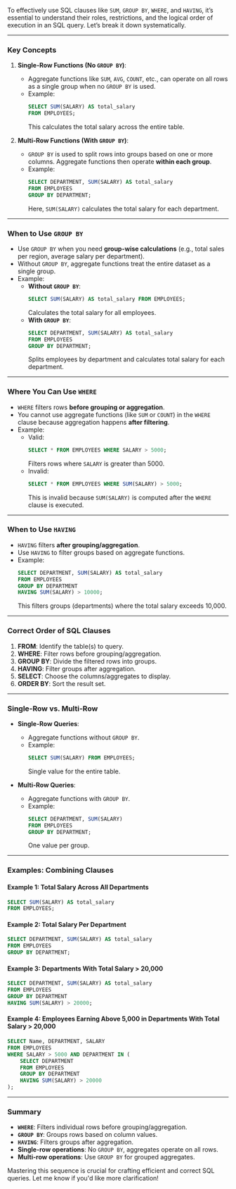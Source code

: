 To effectively use SQL clauses like `SUM`, `GROUP BY`, `WHERE`, and `HAVING`, it’s essential to understand their roles, restrictions, and the logical order of execution in an SQL query. Let’s break it down systematically.

---

### **Key Concepts**
1. **Single-Row Functions (No `GROUP BY`)**:
   - Aggregate functions like `SUM`, `AVG`, `COUNT`, etc., can operate on all rows as a single group when no `GROUP BY` is used.
   - Example:
     ```sql
     SELECT SUM(SALARY) AS total_salary
     FROM EMPLOYEES;
     ```
     This calculates the total salary across the entire table.

2. **Multi-Row Functions (With `GROUP BY`)**:
   - `GROUP BY` is used to split rows into groups based on one or more columns. Aggregate functions then operate **within each group**.
   - Example:
     ```sql
     SELECT DEPARTMENT, SUM(SALARY) AS total_salary
     FROM EMPLOYEES
     GROUP BY DEPARTMENT;
     ```
     Here, `SUM(SALARY)` calculates the total salary for each department.

---

### **When to Use `GROUP BY`**
- Use `GROUP BY` when you need **group-wise calculations** (e.g., total sales per region, average salary per department).
- Without `GROUP BY`, aggregate functions treat the entire dataset as a single group.
- Example:
  - **Without `GROUP BY`**:
    ```sql
    SELECT SUM(SALARY) AS total_salary FROM EMPLOYEES;
    ```
    Calculates the total salary for all employees.
  - **With `GROUP BY`**:
    ```sql
    SELECT DEPARTMENT, SUM(SALARY) AS total_salary
    FROM EMPLOYEES
    GROUP BY DEPARTMENT;
    ```
    Splits employees by department and calculates total salary for each department.

---

### **Where You Can Use `WHERE`**
- `WHERE` filters rows **before grouping or aggregation**.
- You cannot use aggregate functions (like `SUM` or `COUNT`) in the `WHERE` clause because aggregation happens **after filtering**.
- Example:
  - Valid:
    ```sql
    SELECT * FROM EMPLOYEES WHERE SALARY > 5000;
    ```
    Filters rows where `SALARY` is greater than 5000.
  - Invalid:
    ```sql
    SELECT * FROM EMPLOYEES WHERE SUM(SALARY) > 5000;
    ```
    This is invalid because `SUM(SALARY)` is computed after the `WHERE` clause is executed.

---

### **When to Use `HAVING`**
- `HAVING` filters **after grouping/aggregation**.
- Use `HAVING` to filter groups based on aggregate functions.
- Example:
  ```sql
  SELECT DEPARTMENT, SUM(SALARY) AS total_salary
  FROM EMPLOYEES
  GROUP BY DEPARTMENT
  HAVING SUM(SALARY) > 10000;
  ```
  This filters groups (departments) where the total salary exceeds 10,000.

---

### **Correct Order of SQL Clauses**
1. **FROM**: Identify the table(s) to query.
2. **WHERE**: Filter rows before grouping/aggregation.
3. **GROUP BY**: Divide the filtered rows into groups.
4. **HAVING**: Filter groups after aggregation.
5. **SELECT**: Choose the columns/aggregates to display.
6. **ORDER BY**: Sort the result set.

---

### **Single-Row vs. Multi-Row**
- **Single-Row Queries**:
  - Aggregate functions without `GROUP BY`.
  - Example:
    ```sql
    SELECT SUM(SALARY) FROM EMPLOYEES;
    ```
    Single value for the entire table.

- **Multi-Row Queries**:
  - Aggregate functions with `GROUP BY`.
  - Example:
    ```sql
    SELECT DEPARTMENT, SUM(SALARY)
    FROM EMPLOYEES
    GROUP BY DEPARTMENT;
    ```
    One value per group.

---

### **Examples: Combining Clauses**

#### Example 1: Total Salary Across All Departments
```sql
SELECT SUM(SALARY) AS total_salary
FROM EMPLOYEES;
```

#### Example 2: Total Salary Per Department
```sql
SELECT DEPARTMENT, SUM(SALARY) AS total_salary
FROM EMPLOYEES
GROUP BY DEPARTMENT;
```

#### Example 3: Departments With Total Salary > 20,000
```sql
SELECT DEPARTMENT, SUM(SALARY) AS total_salary
FROM EMPLOYEES
GROUP BY DEPARTMENT
HAVING SUM(SALARY) > 20000;
```

#### Example 4: Employees Earning Above 5,000 in Departments With Total Salary > 20,000
```sql
SELECT Name, DEPARTMENT, SALARY
FROM EMPLOYEES
WHERE SALARY > 5000 AND DEPARTMENT IN (
    SELECT DEPARTMENT
    FROM EMPLOYEES
    GROUP BY DEPARTMENT
    HAVING SUM(SALARY) > 20000
);
```

---

### Summary
- **`WHERE`**: Filters individual rows before grouping/aggregation.
- **`GROUP BY`**: Groups rows based on column values.
- **`HAVING`**: Filters groups after aggregation.
- **Single-row operations**: No `GROUP BY`, aggregates operate on all rows.
- **Multi-row operations**: Use `GROUP BY` for grouped aggregates. 

Mastering this sequence is crucial for crafting efficient and correct SQL queries. Let me know if you'd like more clarification!
